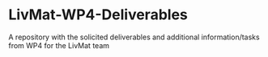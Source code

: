 # LivMat-WP4-Deliverables
A repository with the solicited deliverables and additional information/tasks from WP4 for the LivMat team
